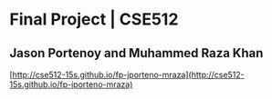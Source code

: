 # Final Project  |  CSE512

## Jason Portenoy and Muhammed Raza Khan

[http://cse512-15s.github.io/fp-jporteno-mraza](http://cse512-15s.github.io/fp-jporteno-mraza)
